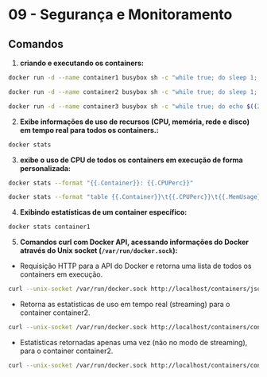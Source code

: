 # 09 - Segurança e Monitoramento

## Comandos

1. **criando e executando os containers:**

```bash
docker run -d --name container1 busybox sh -c "while true; do sleep 1; done"
```

```bash
docker run -d --name container2 busybox sh -c "while true; do sleep 1; done"
```

```bash
docker run -d --name container3 busybox sh -c "while true; do echo $((2*30)) 1; done"
```

2. **Exibe informações de uso de recursos (CPU, memória, rede e disco) em tempo real para todos os containers.:**

```bash
docker stats
```

3. **exibe o uso de CPU de todos os containers em execução de forma personalizada:**

```bash
docker stats --format "{{.Container}}: {{.CPUPerc}}"
```

```bash
docker stats --format "table {{.Container}}\t{{.CPUPerc}}\t{{.MemUsage}}"
```

4. **Exibindo estatísticas de um container específico:**

```bash
docker stats container1
```

5. **Comandos curl com Docker API, acessando informações do Docker através do Unix socket (`/var/run/docker.sock`):**

- Requisição HTTP para a API do Docker e retorna uma lista de todos os containers em execução.

```bash
curl --unix-socket /var/run/docker.sock http://localhost/containers/json
```

- Retorna as estatísticas de uso em tempo real (streaming) para o container container2.

```bash
curl --unix-socket /var/run/docker.sock http://localhost/containers/container2/stats?stream=true
```

- Estatísticas retornadas apenas uma vez (não no modo de streaming), para o container container2.

```bash
curl --unix-socket /var/run/docker.sock http://localhost/containers/container2/stats?stream=false
```
